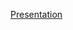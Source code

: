 
[Presentation](https://docs.google.com/presentation/d/1Gwn6Bj5Zh16Pewh0ueRiF8mkLoJexsGBZG-mxWDjfCs/edit?usp=sharing)